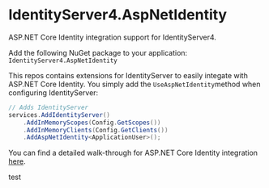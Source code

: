 # IdentityServer4.AspNetIdentity

ASP.NET Core Identity integration support for IdentityServer4.

Add the following NuGet package to your application: `IdentityServer4.AspNetIdentity`

This repos contains extensions for IdentityServer to easily integate with ASP.NET Core Identity. You simply add the `UseAspNetIdentity`method when configuring IdentityServer:

```csharp
// Adds IdentityServer
services.AddIdentityServer()
    .AddInMemoryScopes(Config.GetScopes())
    .AddInMemoryClients(Config.GetClients())
    .AddAspNetIdentity<ApplicationUser>();
```

You can find a detailed walk-through for ASP.NET Core Identity integration [here](https://identityserver4.readthedocs.io/en/dev/quickstarts/6_aspnet_identity.html).

test